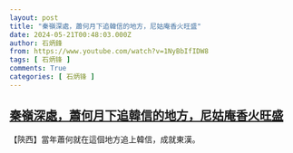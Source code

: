 ```yaml
---
layout: post
title: "秦嶺深處，蕭何月下追韓信的地方，尼姑庵香火旺盛"
date: 2024-05-21T00:48:03.000Z
author: 石炳鋒
from: https://www.youtube.com/watch?v=1NyBbIfIDW8
tags: [ 石炳锋 ]
comments: True
categories: [ 石炳锋 ]
---
```

<!--1716252483000-->
[秦嶺深處，蕭何月下追韓信的地方，尼姑庵香火旺盛](https://www.youtube.com/watch?v=1NyBbIfIDW8)
------

<div>
【陝西】當年蕭何就在這個地方追上韓信，成就東漢。
</div>
